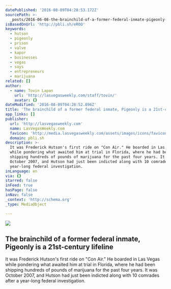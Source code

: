 ```yaml
---
datePublished: '2016-08-09T04:28:53.172Z'
sourcePath: >-
  _posts/2016-06-08-the-brainchild-of-a-former-federal-inmate-pigeonly-is-a-21s.md
isBasedOnUrl: 'http://pbli.sh/eR0O'
keywords:
  - hutson
  - pigeonly
  - prison
  - valve
  - kapor
  - businesses
  - vegas
  - says
  - entrepreneurs
  - marijuana
related: []
author:
  - name: Tovin Lapan
    url: 'http://lasvegasweekly.com/staff/tovin/'
    avatar: {}
dateModified: '2016-08-09T04:28:52.896Z'
title: 'The brainchild of a former federal inmate, Pigeonly is a 21st-century lifeline'
app_links: []
publisher:
  url: 'http://lasvegasweekly.com'
  name: LasVegasWeekly.com
  favicon: 'http://media.lasvegasweekly.com/assets/images/icons/favicon-64.png'
  domain: pbli.sh
description: >-
  It was Frederick Hutson's first ride on "Con Air." He boarded in Las Vegas
  while pondering what awaited him at trial in Florida, where he had been
  shipping hundreds of pounds of marijuana for the past four years. It was
  October 2007, and Hutson had just been indicted along with 10 comrades after a
  year-long federal investigation.
inLanguage: en
via: {}
starred: false
inFeed: true
hasPage: false
inNav: false
_context: 'http://schema.org'
_type: MediaObject

---
```

<article style=""><img src="https://s3-us-west-2.amazonaws.com/the-grid-img/p/dd05a31068ed180156b9c9c3ab620fffe249d641.jpg" /><h1>The brainchild of a former federal inmate, Pigeonly is a 21st-century lifeline</h1><p>It was Frederick Hutson's first ride on "Con Air." He boarded in Las Vegas while pondering what awaited him at trial in Florida, where he had been shipping hundreds of pounds of marijuana for the past four years. It was October 2007, and Hutson had just been indicted along with 10 comrades after a year-long federal investigation.</p></article>